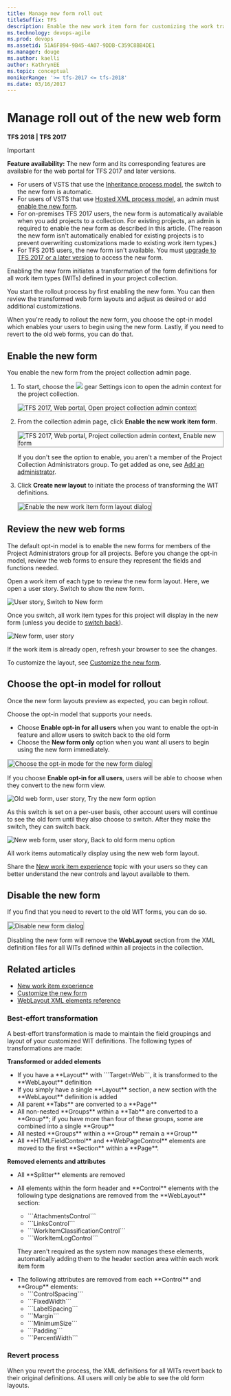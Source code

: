 ```yaml
---
title: Manage new form roll out
titleSuffix: TFS    
description: Enable the new work item form for customizing the work tracking experience in Visual Studio Team Services & Team Foundation Server  
ms.technology: devops-agile
ms.prod: devops
ms.assetid: 51A6F894-9B45-4A07-9DDB-C359C8BB4DE1
ms.manager: douge
ms.author: kaelli
author: KathrynEE
ms.topic: conceptual
monikerRange: '>= tfs-2017 <= tfs-2018'
ms.date: 03/16/2017
---
```


# Manage roll out of the new web form


**TFS 2018 | TFS 2017**  

> [!IMPORTANT]  
> **Feature availability:** The new form and its corresponding features are available for the web portal for TFS 2017 and later versions.
>  
> - For users of VSTS that use the [Inheritance process model](../organizations/settings/work/manage-process.md), the switch to the new form is automatic.
> - For users of VSTS that use [Hosted XML process model](../organizations/settings/work/import-process/import-process.md), an admin must [enable the new form](#enable).
> - For on-premises TFS 2017 users, the new form is automatically available when you add projects to a collection. For existing projects, an admin is required to enable the new form as described in this article. (The reason the new form isn't automatically enabled for existing projects is to prevent overwriting customizations made to existing work item types.) 
> - For TFS 2015 users, the new form isn't available. You must [upgrade to TFS 2017 or a later version](https://visualstudio.microsoft.com/downloads) to access the new form.

Enabling the new form initiates a transformation of the form definitions for all work item types (WITs) defined in your project collection. 

You start the rollout process by first enabling the new form. You can then review the transformed web form layouts and adjust as desired or add additional customizations. 

When you're ready to rollout the new form, you choose the opt-in model which enables your users to begin using the new form. Lastly, if you need to revert to the old web forms, you can do that.  


<a id="enable"></a>
## Enable the new form  

You enable the new form from the project collection admin page.     

1. To start, choose the ![](../_img/icons/gear_icon.png) gear Settings icon to open the admin context for the project collection.  

	<img src="_img/manage-new-form-open-tcp-admin-context.png" alt="TFS 2017, Web portal, Open project collection admin context" style="border: 1px solid #C3C3C3;" /> 
<!--- 
	![Open admin context](../_img/icons/ALM_OpenAdminContext.png)  
 -->

2. From the collection admin page, click **Enable the new work item form**. 

	<img src="_img/manage-new-form-enable-new-form.png" alt="TFS 2017, Web portal, Project collection admin context, Enable new form" style="border: 2px solid #C3C3C3;" />

	If you don't see the option to enable, you aren't a member of the Project Collection Administrators group. To get added as one, see [Add an administrator](../organizations/security/set-project-collection-level-permissions.md).  

4. Click **Create new layout** to initiate the process of transforming the WIT definitions.  

	<img src="_img/manage-new-form-enable-new-form-dialog.png" alt="Enable the new work item form layout dialog" style="border: 2px solid #C3C3C3;" />


<!---
You enable the new form from the project collection admin page.    

1. To start, open the admin context for the project.  

	![Open admin context](../organizations/settings/work/_img/team-services-open-admin-context.png)  

2. From the collection admin page, click **Enable the new work item form**. 

	![Process tab](_img/m-new-form-admin-enable.png)

	If you don't see the option to enable, you aren't a member of the Project Collection Administrators group. To get added as one, see [Add an administrator](../organizations/security/set-project-collection-level-permissions.md).  

4. Click Create new layout to initiate the process of transforming the WIT definitions.  

	![Process tab](_img/m_new-form-enable.png)  
-->

<a id="review"></a>
## Review the new web forms  

The default opt-in model is to enable the new forms for members of the Project Administrators group for all projects. Before you change the opt-in model, review the web forms to ensure they represent the fields and functions needed. 

Open a work item of each type to review the new form layout. Here, we open a user story. Switch to show the new form. 

![User story, Switch to New form](_img/m-new-form-try-switch.png)
 
Once you switch, all work item types for this project will display in the new form (unless you decide to [switch back](process/new-work-item-experience.md#switch-back)).  

![New form, user story](_img/new-form-user-story.png)  

If the work item is already open, refresh your browser to see the changes. 

To customize the layout, see [Customize the new form](customize-wit-form.md). 

<a id="opt-in"></a>
## Choose the opt-in model for rollout  
Once the new form layouts preview as expected, you can begin rollout. 

Choose the opt-in model that supports your needs. 
- Choose **Enable opt-in for all users** when you want to enable the opt-in feature and allow users to switch back to the old form
- Choose the **New form only** option when you want all users to begin using the new form immediately.  

<img src="_img/manage-new-form-choose-opt-in-dialog.png" alt="Choose the opt-in mode for the new form dialog" style="border: 2px solid #C3C3C3;" />

If you choose **Enable opt-in for all users**, users will be able to choose when they convert to the new form view. 

![Old web form, user story, Try the new form option](_img/m-new-form-try-switch.png)  

As this switch is set on a per-user basis, other account users will continue to see the old form until they also choose to switch. After they make the switch, they can switch back.  

![New web form, user story, Back to old form menu option](_img/m-new-form-user-story-switch-to-old-form.png)  

All work items automatically display using the new web form layout.  

Share the [New work item experience](process/new-work-item-experience.md) topic with your users so they can better understand the new controls and layout available to them.  

<a id="disable"></a>
## Disable the new form  

If you find that you need to revert to the old WIT forms, you can do so.  

<img src="_img/manage-new-form-disable-dialog.png" alt="Disable new form dialog" style="border: 2px solid #C3C3C3;" />

Disabling the new form will remove the **WebLayout** section from the XML definition files for all WITs defined within all projects in the collection.  


## Related articles

- [New work item experience](process/new-work-item-experience.md) 
- [Customize the new form](customize-wit-form.md)  
- [WebLayout XML elements reference](xml/weblayout-xml-elements.md)  

### Best-effort transformation 

A best-effort transformation is made to maintain the field groupings and layout of your customized WIT definitions. The following types of transformations are made:  

**Transformed or added elements**  

<ul>
<li>If you have a **Layout** with ```Target=Web```, it is transformed to the **WebLayout** definition</li>
<li>If you simply have a single **Layout** section, a new section with the **WebLayout** definition is added</li>
<li>All parent **Tabs** are converted to a **Page**</li>
<li>All non-nested **Groups** within a **Tab** are converted to a **Group**; if you have more than four of these groups, some are combined into a single **Group** </li>
<li>All nested **Groups** within a **Group** remain a **Group** </li>
<li>All **HTMLFieldControl** and **WebPageControl** elements are moved to the first **Section** within a **Page**. </li>
</ul>

**Removed elements and attributes**  

<ul>
<li>All **Splitter** elements are removed </li>
<li><p>All elements within the form header and **Control** elements with the following type designations are removed from the **WebLayout** section:</p>
<ul>
<li>```AttachmentsControl```</li>
<li>```LinksControl``` </li>
<li>```WorkItemClassificationControl```</li>
<li>```WorkItemLogControl```</li>
</ul>
<p>They aren't required as the system now manages these elements, automatically adding them to the header section area within each work item form</p>
</li>
<li>The following attributes are removed from each **Control** and **Group** elements:
<ul>
<li>```ControlSpacing```</li>
<li>```FixedWidth``` </li>
<li>```LabelSpacing```</li>
<li>```Margin``` </li>
<li>```MinimumSize```</li>
<li>```Padding```</li>
<li>```PercentWidth``` </li>
</ul>
</li>
</ul>


### Revert process  

When you revert the process, the XML definitions for all WITs revert back to their original definitions. All users will only be able to see the old form layouts. 

<!---
###Visual Studio work item forms   

Certain new controls are added to the Layout section, such as the Development and Discussion section controls. However, these do not display unless XXX. 
-->